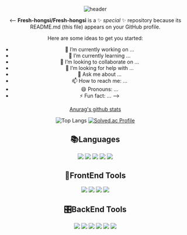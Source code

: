 
<div align="center">
  
![header](https://capsule-render.vercel.app/api?type=wave&color=auto&height=250&section=header&text=FreshHongsi's%20GitHub&fontSize=70&animation=scaleIn)

<--
**Fresh-hongsi/Fresh-hongsi** is a ✨ _special_ ✨ repository because its README.md (this file) appears on your GitHub profile.

Here are some ideas to get you started:

- 🔭 I’m currently working on ...
- 🌱 I’m currently learning ...
- 👯 I’m looking to collaborate on ...
- 🤔 I’m looking for help with ...
- 💬 Ask me about ...
- 📫 How to reach me: ...
- 😄 Pronouns: ...
- ⚡ Fun fact: ...
-->

[Anurag's github stats](https://github-readme-stats.vercel.app/api?username=Fresh-hongsi&show_icons=true&theme=theme=nord)

![Top Langs](https://github-readme-stats.vercel.app/api/top-langs/?username=Fresh-hongsi&layout=compact&theme=theme=nord)
[![Solved.ac Profile](http://mazassumnida.wtf/api/generate_badge?boj=qkrtlghd97)](https://solved.ac/qkrtlghd97)


<div align=center><h2>📚Languages</h2></div>
<div align=center> 
  
  <img src="https://img.shields.io/badge/Java-007396?style=for-the-badge&logo=OpenJDK&logoColor=white">
  <img src="https://img.shields.io/badge/C-A8B9CC?style=for-the-badge&logo=c&logoColor=white">
  <img src="https://img.shields.io/badge/c++-00599C?style=for-the-badge&logo=c%2B%2B&logoColor=white">
  <img src="https://img.shields.io/badge/python-3776AB?style=for-the-badge&logo=python&logoColor=white"> 
  <img src="https://img.shields.io/badge/javascript-F7DF1E?style=for-the-badge&logo=javascript&logoColor=black">
  <br>

<div align=center><h2>📱FrontEnd Tools</h2></div>
<img src="https://img.shields.io/badge/html5-E34F26?style=for-the-badge&logo=html5&logoColor=white"> 
  <img src="https://img.shields.io/badge/css-1572B6?style=for-the-badge&logo=css3&logoColor=white"> 
   <img src="https://img.shields.io/badge/react-61DAFB?style=for-the-badge&logo=react&logoColor=black"> 
   <img src="https://img.shields.io/badge/bootstrap-7952B3?style=for-the-badge&logo=bootstrap&logoColor=white">
<br>
<div align=center><h2>🎛BackEnd Tools</h2></div>
  <img src="https://img.shields.io/badge/spring-6DB33F?style=for-the-badge&logo=spring&logoColor=white">
  <img src="https://img.shields.io/badge/hibernate-59666C?style=for-the-badge&logo=hibernate&logoColor=white">
  <img src="https://img.shields.io/badge/express-000000?style=for-the-badge&logo=express&logoColor=white">
  <img src="https://img.shields.io/badge/node.js-339933?style=for-the-badge&logo=Node.js&logoColor=white">
  <img src="https://img.shields.io/badge/postgresql-4169E1?style=for-the-badge&logo=PostgreSQL&logoColor=white">
  <img src="https://img.shields.io/badge/mongoDB-47A248?style=for-the-badge&logo=MongoDB&logoColor=white">
  

</div>

